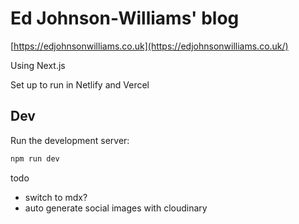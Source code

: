 # Ed Johnson-Williams' blog

[https://edjohnsonwilliams.co.uk](https://edjohnsonwilliams.co.uk/)

Using Next.js

Set up to run in Netlify and Vercel

## Dev

Run the development server:

```bash
npm run dev
```

todo
- switch to mdx?
- auto generate social images with cloudinary
